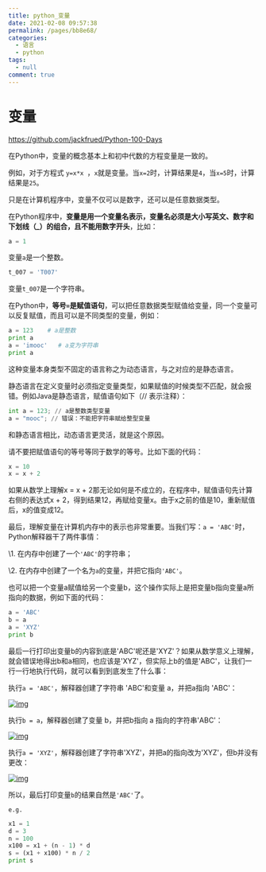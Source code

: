 ```yaml
---
title: python_变量
date: 2021-02-08 09:57:38
permalink: /pages/bb8e68/
categories: 
  - 语言
  - python
tags: 
  - null
comment: true
---
```

# 变量

https://github.com/jackfrued/Python-100-Days

在Python中，变量的概念基本上和初中代数的方程变量是一致的。

例如，对于方程式 `y=x*x `，`x`就是变量。当`x=2`时，计算结果是`4`，当`x=5`时，计算结果是`25`。

只是在计算机程序中，变量不仅可以是数字，还可以是任意数据类型。

在Python程序中，**变量是用一个变量名表示，变量名必须是大小写英文、数字和下划线（_）的组合，且不能用数字开头**，比如：

```python
a = 1
```

变量`a`是一个整数。

```python
t_007 = 'T007'
```

变量`t_007`是一个字符串。

在Python中，**等号`=`是赋值语句**，可以把任意数据类型赋值给变量，同一个变量可以反复赋值，而且可以是不同类型的变量，例如：

```python
a = 123    # a是整数
print a
a = 'imooc'   # a变为字符串
print a
```

这种变量本身类型不固定的语言称之为动态语言，与之对应的是静态语言。

静态语言在定义变量时必须指定变量类型，如果赋值的时候类型不匹配，就会报错。例如Java是静态语言，赋值语句如下（// 表示注释）：

```python
int a = 123; // a是整数类型变量
a = "mooc"; // 错误：不能把字符串赋给整型变量
```

和静态语言相比，动态语言更灵活，就是这个原因。

请不要把赋值语句的等号等同于数学的等号。比如下面的代码：

```python
x = 10
x = x + 2
```

如果从数学上理解x = x + 2那无论如何是不成立的，在程序中，赋值语句先计算右侧的表达式x + 2，得到结果12，再赋给变量x。由于x之前的值是10，重新赋值后，x的值变成12。

最后，理解变量在计算机内存中的表示也非常重要。当我们写：`a = 'ABC'`时，Python解释器干了两件事情：

\1. 在内存中创建了一个`'ABC'`的字符串；

\2. 在内存中创建了一个名为`a`的变量，并把它指向`'ABC'`。

也可以把一个变量a赋值给另一个变量b，这个操作实际上是把变量b指向变量a所指向的数据，例如下面的代码：

```python
a = 'ABC'
b = a
a = 'XYZ'
print b
```

最后一行打印出变量b的内容到底是'ABC'呢还是'XYZ'？如果从数学意义上理解，就会错误地得出b和a相同，也应该是'XYZ'，但实际上b的值是'ABC'，让我们一行一行地执行代码，就可以看到到底发生了什么事：

执行`a = 'ABC'`，解释器创建了字符串  'ABC'和变量 a，并把a指向 'ABC'：

[![img](http://img.mukewang.com/540581030001c11202360058.jpg)](http://img.mukewang.com/540581030001c11202360058.jpg)

执行`b = a`，解释器创建了变量 b，并把b指向 a 指向的字符串'ABC'：

[![img](http://img.mukewang.com/53fc5e880001399902360084.jpg)](http://img.mukewang.com/53fc5e880001399902360084.jpg)

执行`a = 'XYZ'`，解释器创建了字符串'XYZ'，并把a的指向改为'XYZ'，但b并没有更改：

[![img](http://img.mukewang.com/53fc5e9f0001b98d02360090.jpg)](http://img.mukewang.com/53fc5e9f0001b98d02360090.jpg)

所以，最后打印变量`b`的结果自然是`'ABC'`了。

`e.g.`

```python
x1 = 1
d = 3
n = 100
x100 = x1 + (n - 1) * d
s = (x1 + x100) * n / 2
print s
```


